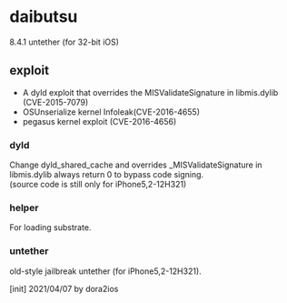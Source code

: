# daibutsu
8.4.1 untether (for 32-bit iOS)  

## exploit
- A dyld exploit that overrides the MISValidateSignature in libmis.dylib (CVE-2015-7079)  
- OSUnserialize kernel Infoleak(CVE-2016-4655)  
- pegasus kernel exploit (CVE-2016-4656)  

### dyld
Change dyld_shared_cache and overrides _MISValidateSignature in libmis.dylib always return 0 to bypass code signing.  
(source code is still only for iPhone5,2-12H321)  

### helper
For loading substrate.  

### untether
old-style jailbreak untether (for iPhone5,2-12H321).  


[init] 2021/04/07  by dora2ios  
